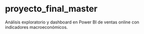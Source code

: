# proyecto_final_master
Análisis exploratorio y dashboard en Power BI de ventas online con indicadores macroeconómicos.
